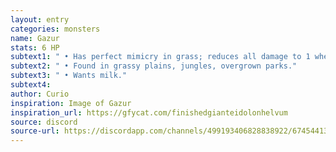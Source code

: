 ```yaml
---
layout: entry
categories: monsters 
name: Gazur 
stats: 6 HP
subtext1: " • Has perfect mimicry in grass; reduces all damage to 1 when near tall grass as it withers and drops to the ground and possesses another bush."
subtext2: " • Found in grassy plains, jungles, overgrown parks."
subtext3: " • Wants milk."
subtext4: 
author: Curio
inspiration: Image of Gazur
inspiration_url: https://gfycat.com/finishedgianteidolonhelvum
source: discord
source-url: https://discordapp.com/channels/499193406828838922/674544134798966806/693041267331825716
---
```

